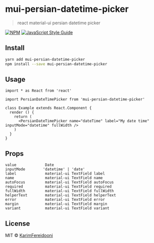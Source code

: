 # mui-persian-datetime-picker

> react material-ui persian datetime picker

[![NPM](https://img.shields.io/npm/v/mui-persian-datetime-picker.svg)](https://www.npmjs.com/package/mui-persian-datetime-picker) [![JavaScript Style Guide](https://img.shields.io/badge/code_style-standard-brightgreen.svg)](https://standardjs.com)

## Install

```bash
yarn add mui-persian-datetime-picker
npm install --save mui-persian-datetime-picker
```

## Usage

```tsx
import * as React from 'react'

import PersianDateTimePicker from 'mui-persian-datetime-picker'

class Example extends React.Component {
  render () {
    return (
      <PersianDateTimePicker name="dateTime" label="My date time" inputMode="datetime" fullWidth />
    )
  }
}
```

## Props
```
value             Date
inputMode        'datetime' | 'date'
label             material-ui TextField label
name              material-ui TextField name
autoFocus         material-ui TextField autoFocus
required          material-ui TextField required
fullWidth         material-ui TextField fullWidth
helperText        material-ui TextField helperText
error             material-ui TextField error
margin            material-ui TextField margin
variant           material-ui TextField variant
```

## License

MIT © [KarimFereidooni](https://github.com/KarimFereidooni)
